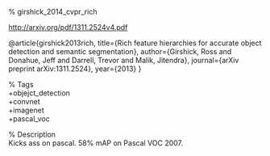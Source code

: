 % girshick_2014_cvpr_rich

http://arxiv.org/pdf/1311.2524v4.pdf

@article{girshick2013rich,
  title={Rich feature hierarchies for accurate object detection and semantic segmentation},
  author={Girshick, Ross and Donahue, Jeff and Darrell, Trevor and Malik, Jitendra},
  journal={arXiv preprint arXiv:1311.2524},
  year={2013}
}

% Tags  
+objejct_detection  
+convnet  
+imagenet  
+pascal_voc  

% Description  
Kicks ass on pascal. 58% mAP on Pascal VOC 2007.

